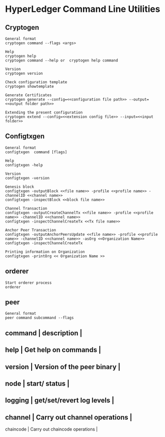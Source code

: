 # HyperLedger Command Line Utilities

## Cryptogen

```
General format
cryptogen command --flags <args>

Help
cryptogen help
cryptogen command --help or  cryptogen help command

Version
cryptogen version

Check configuration template
cryptogen showtemplate

Generate Certificates
cryptogen generate --config=<<configuration file path>> --output=<<output folder path>>

Extending the present configuration
cryptogen extend --config=<<extension config file>> --input=<<input folder>>
```

## Configtxgen

```
General format
configtxgen  command [flags]

Help
configtxgen -help

Version
configtxgen -version

Genesis block 
configtxgen -outputBlock <<file name>> -profile <<profile name>> -channelID <<channel name>>
configtxgen -inspectBlock <<block file name>>

Channel Transaction
configtxgen -outputCreateChannelTx <<file name>> -profile <<profile name>> -channelID <<channel name>>
configtxgen -inspectChannelCreateTx <<Tx file name>>

Anchor Peer Transaction
configtxgen -outputAnchorPeersUpdate <<file name>> -profile <<profile name>> -channelID <<channel name>> -asOrg <<Organization Name>>
configtxgen -inspectChannelCreateTx

Printing information on Organization
configtxgen -printOrg << Organization Name >>
```

## orderer
```
Start orderer process
orderer
```

## peer
```
General format
peer command subcommand --flags
```
command     | description                    |
----------------------------------------------
help        | Get help on commands           |
----------------------------------------------
version     | Version of the peer binary     |
----------------------------------------------     
node        | start/ status                  |
----------------------------------------------  
logging     | get/set/revert log levels      |
---------------------------------------------- 
channel     | Carry out channel operations   |
----------------------------------------------
chaincode   | Carry out chaincode operations |



